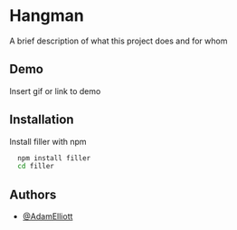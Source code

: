 # Hangman

A brief description of what this project does and for whom

## Demo

Insert gif or link to demo


## Installation

Install filler with npm

```bash
  npm install filler
  cd filler
```

## Authors

- [@AdamElliott](https://github.com/adam731)

